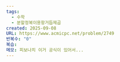 ```yaml
---
tags:
  - 수학
  - 분할정복이용항거듭제곱
created: 2025-09-08
URL: https://www.acmicpc.net/problem/2749
반복수: "0"
복습:
메모: 피보나치 이거 공식이 있어서...
---
```

